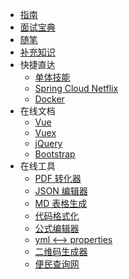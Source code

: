 * [指南](走向单体地狱.md)
* [面试宝典](interview/)
* [随笔](essay/)
* [补充知识](supplement/)
* 快捷直达
  * [单体技能](走向单体地狱.md)
  * [Spring Cloud Netflix](spring-cloud-netflix/)
  * [Docker](docs-docker/)
* 在线文档
  * [Vue](https://cn.vuejs.org/v2/api/)
  * [Vuex](https://vuex.vuejs.org/zh/api/#vuex-store)
  * [jQuery](https://www.jquery123.com/)
  * [Bootstrap](http://www.runoob.com/bootstrap/bootstrap-tutorial.html)
* 在线工具
  * [PDF 转化器](https://smallpdf.com/cn/pdf-to-word)
  * [JSON 编辑器](https://www.bejson.com/jsoneditoronline)
  * [MD 表格生成](https://tableconvert.com/)
  * [代码格式化](http://tool.oschina.net/codeformat/html)
  * [公式编辑器](https://zh.numberempire.com/latexequationeditor.php)
  * [yml <--> properties](http://www.toyaml.com/)
  * [二维码生成器](https://cli.im/)
  * [便民查询网](https://www.51240.com/)